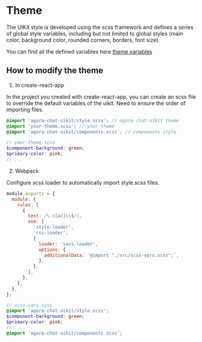 # Theme

The UIKit style is developed using the scss framework and defines a series of global style variables, including but not limited to global styles (main color, background color, rounded corners, borders, font size).

You can find all the defined variables here [theme variables](https://github.com/easemob/Easemob-UIKit-web/blob/dev/common/style/themes/default.scss)

## How to modify the theme

1. In create-react-app

In the project you created with create-react-app, you can create an scss file to override the default variables of the uikit. Need to ensure the order of importing files.

```scss
@import 'agora-chat-uikit/style.scss'; // agora-chat-uikit theme
@import 'your-theme.scss'; // your theme
@import 'agora-chat-uikit/components.scss'; // components style
```

```scss
// your-theme.scss
$component-background: green;
$primary-color: pink;
// ...
```

2. Webpack

Configure scss loader to automatically import style.scss files.

```javascript
module.exports = {
  module: {
    rules: [
      {
        test: /\.s[ac]ss$/i,
        use: [
          'style-loader',
          'css-loader',
          {
            loader: 'sass-loader',
            options: {
              additionalData: `@import "./src/scss-vars.scss";`,
            },
          },
        ],
      },
    ],
  },
};
```

```scss
// scss-vars.scss
@import 'agora-chat-uikit/style.scss';
$component-background: green;
$primary-color: pink;
// ...
@import 'agora-chat-uikit/components.scss';
```
